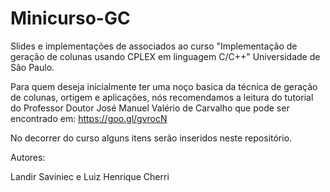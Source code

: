# Minicurso-GC
Slides e implementações de associados ao curso "Implementação de geração de colunas usando CPLEX em linguagem C/C++"
Universidade de São Paulo.

Para quem deseja inicialmente ter uma noço basica da técnica de geração de colunas, ortigem e aplicações, nós recomendamos a leitura do tutorial do Professor Doutor José Manuel Valério de Carvalho que pode ser encontrado em: https://goo.gl/gvrocN



No decorrer do curso alguns itens serão inseridos neste repositório.


Autores:

Landir Saviniec e Luiz Henrique Cherri
